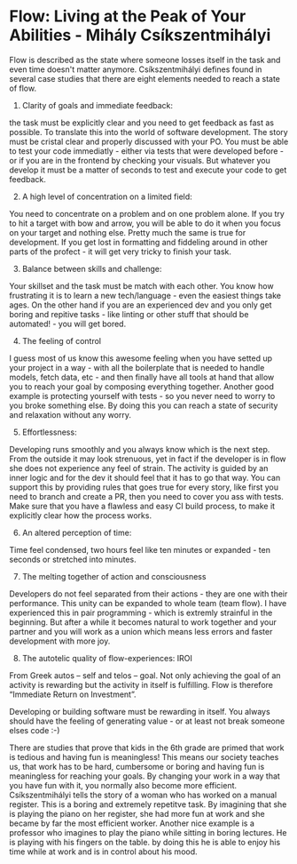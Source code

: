 # Flow: Living at the Peak of Your Abilities - Mihály Csíkszentmihályi
Flow is described as the state where someone losses itself in the task and even time doesn't matter anymore.
Csíkszentmihályi defines found in several case studies that there are eight elements needed to reach a state of flow.  
1. Clarity of goals and immediate feedback:

the task must be explicitly clear and you need to get feedback as fast as possible. To translate this into the world of software development. The story must be cristal clear and properly discussed with your PO. You must be able to test your code immediatly - either via tests that were developed before - or if you are in the frontend by checking your visuals. But whatever you develop it must be a matter of seconds to test and execute your code to get feedback.

2. A high level of concentration on a limited field:

You need to concentrate on a problem and on one problem alone. If you try to hit a target with bow and arrow, you will be able to do it when you focus on your target and nothing else. Pretty much the same is true for development. If you get lost in formatting and fiddeling around in other parts of the profect - it will get very tricky to finish your task.

3. Balance between skills and challenge:

Your skillset and the task must be match with each other. You know how frustrating it is to learn a new tech/language - even the easiest things take ages. On the other hand if you are an experienced dev and you only get boring and repitive tasks - like linting or other stuff that should be automated! - you will get bored.

4. The feeling of control

I guess most of us know this awesome feeling when you have setted up your project in a way - with all the boilerplate that is needed to handle models, fetch data, etc - and then finally have all tools at hand that allow you to reach your goal by composing everything together. Another good example is protecting yourself with tests - so you never need to worry to you broke something else. By doing this you can reach a state of security and relaxation without any worry.

5. Effortlessness:

Developing runs smoothly and you always know which is the next step. From the outside it may look strenuous, yet in fact if the developer is in flow she does not experience any feel of strain. The activity is guided by an inner logic and for the dev it should feel that it has to go that way. 
You can support this by providing rules that goes true for every story, like first you need to branch and create a PR, then you need to cover you ass with tests. Make sure that you have a flawless and easy CI build process, to make it explicitly clear how the process works.

6. An altered perception of time:

Time feel condensed, two hours feel like ten minutes or expanded - ten seconds or stretched into minutes.

7. The melting together of action and consciousness

Developers do not feel separated from their actions - they are one with their performance. This unity can be expanded to whole team (team flow). I have experienced this in pair programming - which is extremly strainful in the beginning. But after a while it becomes natural to work together and your partner and you will work as a union which means less errors and faster development with more joy.

8. The autotelic quality of flow-experiences: IROI

From Greek autos – self and telos – goal. Not only achieving the goal of an activity is rewarding but the activity in itself is fulfilling. Flow is therefore “Immediate Return on Investment”.

Developing or building software must be rewarding in itself. You always should have the feeling of generating value - or at least not break someone elses code :-)

There are studies that prove that kids in the 6th grade are primed that work is tedious and having fun is meaningless! This means our society teaches us, that work has to be hard, cumbersome or boring and having fun is meaningless for reaching your goals. By changing your work in a way that you have fun with it, you normally also become more efficient. Csíkszentmihályi tells the story of a woman who has worked on a manual register. This is a boring and extremely repetitve task. By imagining that she is playing the piano on her register, she had more fun at work and she became by far the most efficient worker. Another nice example is a professor who imagines to play the piano while sitting in boring lectures. He is playing with his fingers on the table. by doing this he is able to enjoy his time while at work and is in control about his mood.